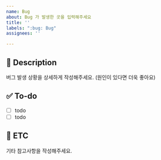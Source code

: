 ```yaml
---
name: Bug
about: Bug 가 발생한 곳을 입력해주세요
title: ''
labels: ":bug: Bug"
assignees: ''

---
```


## :memo: Description
버그 발생 상황을 상세하게 작성해주세요. (원인이 있다면 더욱 좋아요)

## :white_check_mark: To-do
- [ ] todo
- [ ] todo

## :speech_balloon: ETC
기타 참고사항을 작성해주세요.
